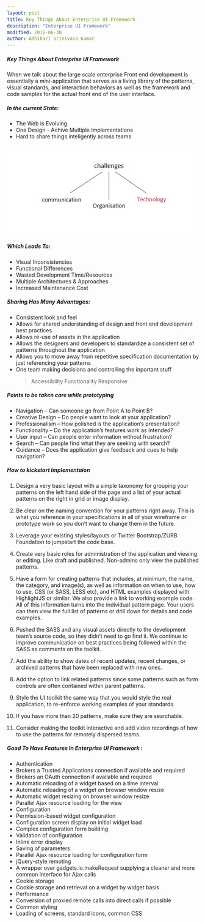 ```yaml
---
layout: post
title: Key Things About Enterprise UI Framework
description: "Enterprise UI Framework"
modified: 2016-06-30
author: Adhikari Srinivasa Kumar
---
```


##### Key Things About Enterprise UI Framework

When we talk about the large scale enterprise Front end development is essentially a mini-application that serves as a living library of the patterns, visual standards, 
and interaction behaviors as well as the framework and code samples for the actual front end of the user interface.

##### In the current State: 

* The Web is Evolving.
* One Design - Achive Multiple Implementations
* Hard to share things inteligently across teams

![challenges](../_assets/images/challenges.jpg)

##### Which Leads To:

* Visual Inconsistencies
* Functional Differences
* Wasted Development Time/Resources
* Multiple Architectures & Approaches
* Increased Maintenance Cost

##### Sharing Has Many Advantages: 

* Consistent look and feel
* Allows for shared understanding of design and front end development best practices
* Allows re-use of assets in the application
* Allows the designers and developers to standardize a consistent set of patterns throughout the application
* Allows you to move away from repetitive specification documentation by just referencing your patterns
* One team making decisions and controlling the inportant stuff
  > Accessibility
  > Functionality
  > Responsive
  
##### Points to be taken care while prototyping 

* Navigation – Can someone go from Point A to Point B?
* Creative Design – Do people want to look at your application?
* Professionalism – How polished is the application’s presentation?
* Functionality – Do the application’s features work as intended?
* User input – Can people enter information without frustration?
* Search – Can people find what they are seeking with search?
* Guidance – Does the application give feedback and cues to help navigation?

##### How to kickstart Implementaion 

1. Design a very basic layout with a simple taxonomy for grouping your patterns on the left hand side of the page and a list of your actual patterns on the right in grid or image display.

2. Be clear on the naming convention for your patterns right away. This is what you reference in your specifications in all of your wireframe or prototype work so you don’t want to change them in the future.

3. Leverage your existing styles/layouts or Twitter Bootstrap/ZURB Foundation to jumpstart the code base.

4. Create very basic roles for administration of the application and viewing or editing. Like draft and published. Non-admins only view the published patterns.

5. Have a form for creating patterns that includes, at minimum, the name, the category, and image(s), as well as information on when to use, how to use, CSS (or SASS, LESS etc), and HTML examples displayed with HighlightJS or similar. We also provide a link to working example code. All of this information turns into the individual pattern page. Your users can then view the full list of patterns or drill down for details and code examples.

6. Pushed the SASS and any visual assets directly to the development team’s source code, so they didn’t need to go find it. We continue to improve communication on best practices being followed within the SASS as comments on the toolkit.

7. Add the ability to show dates of recent updates, recent changes, or archived patterns that have been replaced with new ones.

8. Add the option to link related patterns since some patterns such as form controls are often contained within parent patterns.

9. Style the UI toolkit the same way that you would style the real application, to re-enforce working examples of your standards.

10. If you have more than 20 patterns, make sure they are searchable.

11. Consider making the toolkit interactive and add video recordings of how to use the patterns for remotely dispersed teams.


##### Good To Have Features In Enterprise UI Framework :

* Authentication
* Brokers a Trusted Applications connection if available and required
* Brokers an OAuth connection if available and required
* Automatic reloading of a widget based on a time interval
* Automatic reloading of a widget on browser window resize
* Automatic widget resizing on browser window resize
* Parallel Ajax resource loading for the view
* Configuration
* Permission-based widget configuration
* Configuration screen display on initial widget load
* Complex configuration form building
* Validation of configuration
* Inline error display
* Saving of parameters
* Parallel Ajax resource loading for configuration form
* jQuery-style remoting
* A wrapper over gadgets.io.makeRequest supplying a cleaner and more common interface for Ajax calls
* Cookie storage
* Cookie storage and retrieval on a widget by widget basis
* Performance
* Conversion of proxied remote calls into direct calls if possible
* Common styling
* Loading of screens, standard icons, common CSS







